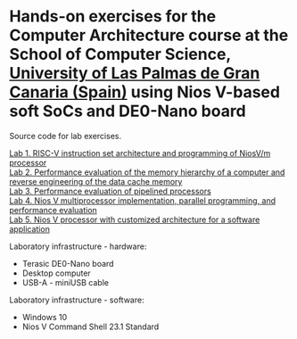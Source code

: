 # Hands-on exercises for the Computer Architecture course at the School of Computer Science, [University of Las Palmas de Gran Canaria (Spain)](https://internacional.ulpgc.es/en/) using Nios V-based soft SoCs and DE0-Nano board

Source code for lab exercises.

[Lab 1. RISC-V instruction set architecture and programming of NiosV/m processor](lab1) <br />
[Lab 2. Performance evaluation of the memory hierarchy of a computer and reverse engineering of the data cache memory](lab2) <br />
[Lab 3. Performance evaluation of pipelined processors](lab3) <br />
[Lab 4. Nios V multiprocessor implementation, parallel programming, and performance evaluation](lab4) <br />
[Lab 5. Nios V processor with customized architecture for a software application](lab5) <br />

Laboratory infrastructure - hardware: <br />
- Terasic DE0-Nano board <br />
- Desktop computer <br />
- USB-A - miniUSB cable <br />

Laboratory infrastructure - software: <br />
- Windows 10 <br />
- Nios V Command Shell 23.1 Standard <br />

